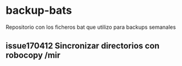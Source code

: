 # backup-bats
Repositorio con los ficheros bat que utilizo para backups semanales

## issue170412  Sincronizar directorios con robocopy /mir
